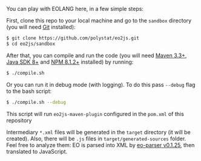 You can play with EOLANG here, in a few simple steps:

First, clone this repo to your local machine and go
to the `sandbox` directory (you will need
[Git](https://git-scm.com/book/en/v2/Getting-Started-Installing-Git)
installed):

```bash
$ git clone https://github.com/polystat/eo2js.git
$ cd eo2js/sandbox
```

After that, you can compile and run the code (you will need
[Maven 3.3+](https://maven.apache.org/), 
[Java SDK 8+](https://www.java.com/en/download/) 
and [NPM 8.1.2+](https://www.npmjs.com/package/npm) installed) by running:

```bash
$ ./compile.sh
```

Or you can run it in debug mode (with logging). To do this pass `--debug` flag to the bash script:

```bash
$ ./compile.sh --debug
```

This script will run `eo2js-maven-plugin` configured in the `pom.xml` of this repository

Intermediary `*.xml` files will be generated in the `target` directory (it will
be created). Also, there will be `.js` files in `target/generated-sources` folder. Feel free to analyze
them: EO is parsed into XML by [eo-parser v0.1.25](https://mvnrepository.com/artifact/org.eolang/eo-parser), then translated to JavaScript.
